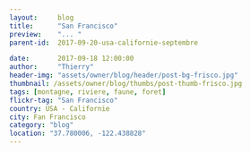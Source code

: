 ```yaml
---
layout:     blog
title:      "San Francisco"
preview:    "... "
parent-id:  2017-09-20-usa-californie-septembre

date:       2017-09-18 12:00:00
author:     "Thierry"
header-img: "assets/owner/blog/header/post-bg-frisco.jpg"
thumbnail: /assets/owner/blog/thumbs/post-thumb-frisco.jpg
tags: [montagne, riviere, faune, foret]
flickr-tag: "San Francisco"
country: USA - Californie
city: Fan Francisco
category: "blog"
location: "37.780006, -122.438828"
---
```


